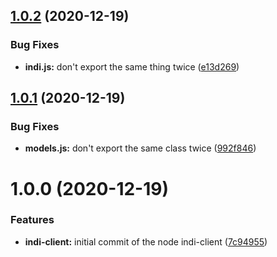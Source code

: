 ## [1.0.2](https://github.com/rickbassham/node-indi-client/compare/v1.0.1...v1.0.2) (2020-12-19)


### Bug Fixes

* **indi.js:** don't export the same thing twice ([e13d269](https://github.com/rickbassham/node-indi-client/commit/e13d269495ae7a9c6de6c410f83abada43db4183))

## [1.0.1](https://github.com/rickbassham/node-indi-client/compare/v1.0.0...v1.0.1) (2020-12-19)


### Bug Fixes

* **models.js:** don't export the same class twice ([992f846](https://github.com/rickbassham/node-indi-client/commit/992f846a1614c34581c38979acf9c466221ce1d5))

# 1.0.0 (2020-12-19)


### Features

* **indi-client:** initial commit of the node indi-client ([7c94955](https://github.com/rickbassham/node-indi-client/commit/7c94955b36c28226e009dec4a2b99b2d72460d01))
